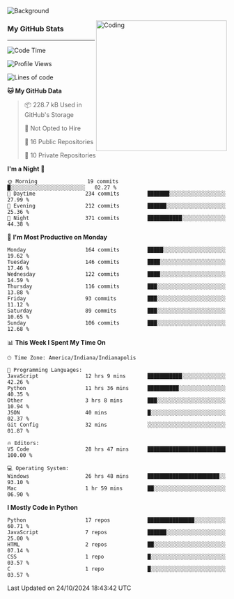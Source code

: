![Background](https://github.com/Nguyen-Noah/Nguyen-Noah/assets/112649680/f5d2296f-0508-400c-abcf-47c085708a2a)

<img align="right" alt="Coding" width="300" src="https://cdn.dribbble.com/users/1277312/screenshots/14733298/media/39b1045e593737587dd60e42c8422d1f.gif" >

### My GitHub Stats
---
<!--START_SECTION:waka-->
![Code Time](http://img.shields.io/badge/Code%20Time-287%20hrs%2052%20mins-blue)

![Profile Views](http://img.shields.io/badge/Profile%20Views-0-blue)

![Lines of code](https://img.shields.io/badge/From%20Hello%20World%20I%27ve%20Written-184.1%20thousand%20lines%20of%20code-blue)

**🐱 My GitHub Data** 

> 📦 228.7 kB Used in GitHub's Storage 
 > 
> 🚫 Not Opted to Hire
 > 
> 📜 16 Public Repositories 
 > 
> 🔑 10 Private Repositories 
 > 
**I'm a Night 🦉** 

```text
🌞 Morning                19 commits          █░░░░░░░░░░░░░░░░░░░░░░░░   02.27 % 
🌆 Daytime                234 commits         ███████░░░░░░░░░░░░░░░░░░   27.99 % 
🌃 Evening                212 commits         ██████░░░░░░░░░░░░░░░░░░░   25.36 % 
🌙 Night                  371 commits         ███████████░░░░░░░░░░░░░░   44.38 % 
```
📅 **I'm Most Productive on Monday** 

```text
Monday                   164 commits         █████░░░░░░░░░░░░░░░░░░░░   19.62 % 
Tuesday                  146 commits         ████░░░░░░░░░░░░░░░░░░░░░   17.46 % 
Wednesday                122 commits         ████░░░░░░░░░░░░░░░░░░░░░   14.59 % 
Thursday                 116 commits         ███░░░░░░░░░░░░░░░░░░░░░░   13.88 % 
Friday                   93 commits          ███░░░░░░░░░░░░░░░░░░░░░░   11.12 % 
Saturday                 89 commits          ███░░░░░░░░░░░░░░░░░░░░░░   10.65 % 
Sunday                   106 commits         ███░░░░░░░░░░░░░░░░░░░░░░   12.68 % 
```


📊 **This Week I Spent My Time On** 

```text
🕑︎ Time Zone: America/Indiana/Indianapolis

💬 Programming Languages: 
JavaScript               12 hrs 9 mins       ███████████░░░░░░░░░░░░░░   42.26 % 
Python                   11 hrs 36 mins      ██████████░░░░░░░░░░░░░░░   40.35 % 
Other                    3 hrs 8 mins        ███░░░░░░░░░░░░░░░░░░░░░░   10.94 % 
JSON                     40 mins             █░░░░░░░░░░░░░░░░░░░░░░░░   02.37 % 
Git Config               32 mins             ░░░░░░░░░░░░░░░░░░░░░░░░░   01.87 % 

🔥 Editors: 
VS Code                  28 hrs 47 mins      █████████████████████████   100.00 % 

💻 Operating System: 
Windows                  26 hrs 48 mins      ███████████████████████░░   93.10 % 
Mac                      1 hr 59 mins        ██░░░░░░░░░░░░░░░░░░░░░░░   06.90 % 
```

**I Mostly Code in Python** 

```text
Python                   17 repos            ███████████████░░░░░░░░░░   60.71 % 
JavaScript               7 repos             ██████░░░░░░░░░░░░░░░░░░░   25.00 % 
HTML                     2 repos             ██░░░░░░░░░░░░░░░░░░░░░░░   07.14 % 
CSS                      1 repo              █░░░░░░░░░░░░░░░░░░░░░░░░   03.57 % 
C                        1 repo              █░░░░░░░░░░░░░░░░░░░░░░░░   03.57 % 
```




 Last Updated on 24/10/2024 18:43:42 UTC
<!--END_SECTION:waka-->

<!--
**Nguyen-Noah/Nguyen-Noah** is a ✨ _special_ ✨ repository because its `README.md` (this file) appears on your GitHub profile.

Here are some ideas to get you started:

- 🔭 I’m currently working on ...
- 🌱 I’m currently learning ...
- 👯 I’m looking to collaborate on ...
- 🤔 I’m looking for help with ...
- 💬 Ask me about ...
- 📫 How to reach me: ...
- 😄 Pronouns: ...
- ⚡ Fun fact: ...
-->
